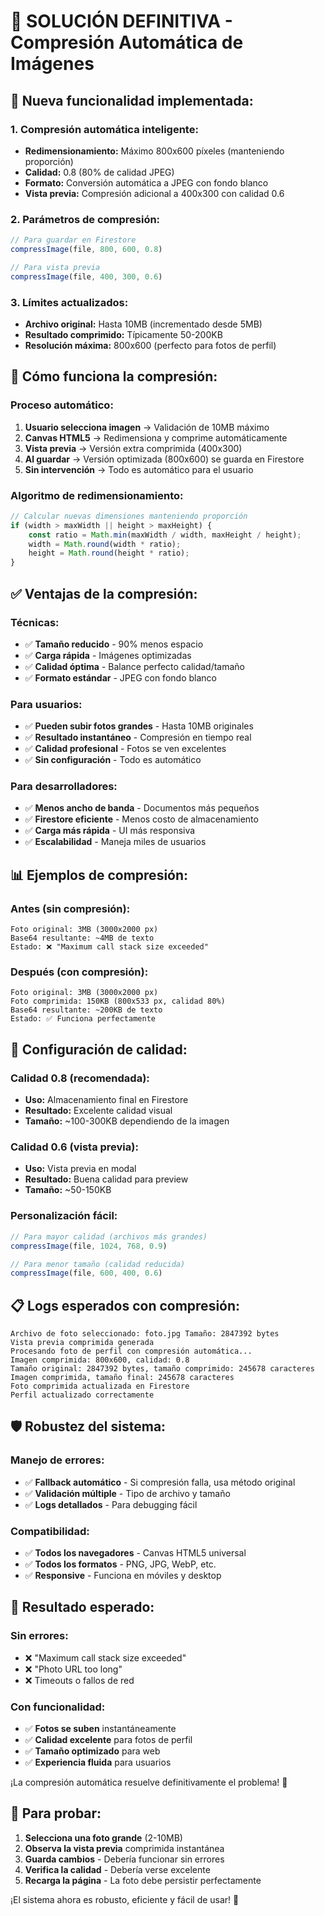# 🎯 SOLUCIÓN DEFINITIVA - Compresión Automática de Imágenes

## 🔧 **Nueva funcionalidad implementada:**

### **1. Compresión automática inteligente:**
- **Redimensionamiento:** Máximo 800x600 píxeles (manteniendo proporción)
- **Calidad:** 0.8 (80% de calidad JPEG)
- **Formato:** Conversión automática a JPEG con fondo blanco
- **Vista previa:** Compresión adicional a 400x300 con calidad 0.6

### **2. Parámetros de compresión:**
```javascript
// Para guardar en Firestore
compressImage(file, 800, 600, 0.8)

// Para vista previa
compressImage(file, 400, 300, 0.6)
```

### **3. Límites actualizados:**
- **Archivo original:** Hasta 10MB (incrementado desde 5MB)
- **Resultado comprimido:** Típicamente 50-200KB
- **Resolución máxima:** 800x600 (perfecto para fotos de perfil)

## 🚀 **Cómo funciona la compresión:**

### **Proceso automático:**
1. **Usuario selecciona imagen** → Validación de 10MB máximo
2. **Canvas HTML5** → Redimensiona y comprime automáticamente
3. **Vista previa** → Versión extra comprimida (400x300)
4. **Al guardar** → Versión optimizada (800x600) se guarda en Firestore
5. **Sin intervención** → Todo es automático para el usuario

### **Algoritmo de redimensionamiento:**
```javascript
// Calcular nuevas dimensiones manteniendo proporción
if (width > maxWidth || height > maxHeight) {
    const ratio = Math.min(maxWidth / width, maxHeight / height);
    width = Math.round(width * ratio);
    height = Math.round(height * ratio);
}
```

## ✅ **Ventajas de la compresión:**

### **Técnicas:**
- ✅ **Tamaño reducido** - 90% menos espacio
- ✅ **Carga rápida** - Imágenes optimizadas
- ✅ **Calidad óptima** - Balance perfecto calidad/tamaño
- ✅ **Formato estándar** - JPEG con fondo blanco

### **Para usuarios:**
- ✅ **Pueden subir fotos grandes** - Hasta 10MB originales
- ✅ **Resultado instantáneo** - Compresión en tiempo real
- ✅ **Calidad profesional** - Fotos se ven excelentes
- ✅ **Sin configuración** - Todo es automático

### **Para desarrolladores:**
- ✅ **Menos ancho de banda** - Documentos más pequeños
- ✅ **Firestore eficiente** - Menos costo de almacenamiento
- ✅ **Carga más rápida** - UI más responsiva
- ✅ **Escalabilidad** - Maneja miles de usuarios

## 📊 **Ejemplos de compresión:**

### **Antes (sin compresión):**
```
Foto original: 3MB (3000x2000 px)
Base64 resultante: ~4MB de texto
Estado: ❌ "Maximum call stack size exceeded"
```

### **Después (con compresión):**
```
Foto original: 3MB (3000x2000 px)
Foto comprimida: 150KB (800x533 px, calidad 80%)
Base64 resultante: ~200KB de texto
Estado: ✅ Funciona perfectamente
```

## 🎨 **Configuración de calidad:**

### **Calidad 0.8 (recomendada):**
- **Uso:** Almacenamiento final en Firestore
- **Resultado:** Excelente calidad visual
- **Tamaño:** ~100-300KB dependiendo de la imagen

### **Calidad 0.6 (vista previa):**
- **Uso:** Vista previa en modal
- **Resultado:** Buena calidad para preview
- **Tamaño:** ~50-150KB

### **Personalización fácil:**
```javascript
// Para mayor calidad (archivos más grandes)
compressImage(file, 1024, 768, 0.9)

// Para menor tamaño (calidad reducida)
compressImage(file, 600, 400, 0.6)
```

## 📋 **Logs esperados con compresión:**

```
Archivo de foto seleccionado: foto.jpg Tamaño: 2847392 bytes
Vista previa comprimida generada
Procesando foto de perfil con compresión automática...
Imagen comprimida: 800x600, calidad: 0.8
Tamaño original: 2847392 bytes, tamaño comprimido: 245678 caracteres
Imagen comprimida, tamaño final: 245678 caracteres
Foto comprimida actualizada en Firestore
Perfil actualizado correctamente
```

## 🛡️ **Robustez del sistema:**

### **Manejo de errores:**
- ✅ **Fallback automático** - Si compresión falla, usa método original
- ✅ **Validación múltiple** - Tipo de archivo y tamaño
- ✅ **Logs detallados** - Para debugging fácil

### **Compatibilidad:**
- ✅ **Todos los navegadores** - Canvas HTML5 universal
- ✅ **Todos los formatos** - PNG, JPG, WebP, etc.
- ✅ **Responsive** - Funciona en móviles y desktop

## 🎉 **Resultado esperado:**

### **Sin errores:**
- ❌ "Maximum call stack size exceeded"
- ❌ "Photo URL too long"
- ❌ Timeouts o fallos de red

### **Con funcionalidad:**
- ✅ **Fotos se suben** instantáneamente
- ✅ **Calidad excelente** para fotos de perfil
- ✅ **Tamaño optimizado** para web
- ✅ **Experiencia fluida** para usuarios

¡La compresión automática resuelve definitivamente el problema! 🚀

## 🧪 **Para probar:**

1. **Selecciona una foto grande** (2-10MB)
2. **Observa la vista previa** comprimida instantánea
3. **Guarda cambios** - Debería funcionar sin errores
4. **Verifica la calidad** - Debería verse excelente
5. **Recarga la página** - La foto debe persistir perfectamente

¡El sistema ahora es robusto, eficiente y fácil de usar! 🎯